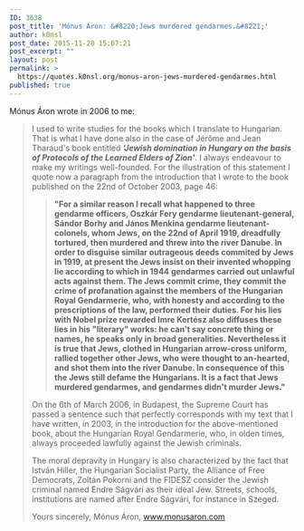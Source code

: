 ```yaml
---
ID: 3638
post_title: 'Mónus Áron: &#8220;Jews murdered gendarmes.&#8221;'
author: k0nsl
post_date: 2015-11-20 15:07:21
post_excerpt: ""
layout: post
permalink: >
  https://quotes.k0nsl.org/monus-aron-jews-murdered-gendarmes.html
published: true
---
```

Mónus Áron wrote in 2006 to me:
<blockquote>
I used to write studies for the books which I translate to Hungarian. That is what I have done also in the case of Jérôme and Jean Tharaud's book entitled <strong><i>'Jewish domination in Hungary on the basis of Protocols of the Learned Elders of Zion'</i></strong>. I always endeavour to make my writings well-founded. For the illustration of this statement I quote now a paragraph from the introduction that I wrote to the book published on the 22nd of October 2003, page 46:

<blockquote><strong <i>"For a similar reason I recall what happened to three gendarme officers, Oszkár Fery gendarme lieutenant-general, Sándor Borhy and János Menkina gendarme lieutenant-colonels, whom Jews, on the 22nd of April 1919, dreadfully tortured, then murdered and threw into the river Danube. In order to disguise similar outrageous deeds commited by Jews in 1919, at present the Jews insist on their invented whopping lie according to which in 1944 gendarmes carried out unlawful acts against them. The Jews commit crime, they commit the crime of profanation against the members of the Hungarian Royal Gendarmerie, who, with honesty and according to the prescriptions of the law, performed their duties. For his lies with Nobel prize rewarded Imre Kertész also diffuses these lies in his "literary" works: he can't say concrete thing or names, he speaks only in broad generalities. Nevertheless it is true that Jews, clothed in Hungarian arrow-cross uniform, rallied together other Jews, who were thought to an-hearted, and shot them into the river Danube. In consequence of this the Jews still defame the Hungarians. It is a fact that Jews murdered gendarmes, and gendarmes didn't murder Jews."</strong></blockquote>

On the 6th of March 2006, in Budapest, the Supreme Court has passed a sentence such that perfectly corresponds with my text that I have written, in 2003, in the introduction for the above-mentioned book, about the Hungarian Royal Gendarmerie, who, in olden times, always proceeded lawfully against the Jewish criminals.

The moral depravity in Hungary is also characterized by the fact that István Hiller, the Hungarian Socialist Party, the Alliance of Free Democrats, Zoltán Pokorni and the FIDESZ consider the Jewish criminal named Endre Ságvári as their ideal Jew. Streets, schools, institutions are named after Endre Ságvári, for instance in Szeged.

Yours sincerely,
Mónus Áron,
<a href="http://monusaron.com/" target="_blank">www.monusaron.com</a>
</blockquote>